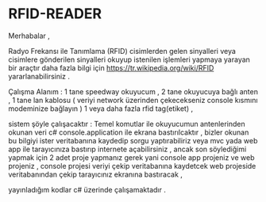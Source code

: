 # RFID-READER

Merhabalar , 

Radyo Frekansı ile Tanımlama (RFID) cisimlerden gelen sinyalleri veya cisimlere gönderilen sinyalleri okuyup istenilen 
işlemleri yapmaya yarayan bir araçtır daha fazla bilgi için https://tr.wikipedia.org/wiki/RFID yararlanabilirsiniz . 

Çalışma Alanım :
    1 tane speedway okuyucum ,
    2 tane okuyucuya bağlı anten ,
    1 tane lan kablosu ( veriyi network üzerinden çekecekseniz console kısmını modeminize bağlayın ) 
    1 veya daha fazla rfid tag(etiket) ,
    
sistem şöyle çalışacaktır :
    Temel komutlar ile okuyucumun antenlerinden okunan veri c# console.application ile ekrana bastırılcaktır , 
    bizler okunan bu bilgiyi ister veritabanına kaydedip sorgu yaptırabiliriz veya mvc yada web app ile tarayıcınıza 
    bastırıp internete açabilirsiniz , ancak son söylediğimi yapmak için 2 adet proje yapmanız gerek yani 
    console app projeniz ve web projeniz , console projesi veriyi çekip veritabanına kaydetcek web projeside veritabanından çekip
    tarayıcınız ekranına bastıracak  , 


yayınladığım kodlar c# üzerinde çalışamaktadır . 
